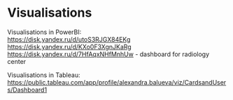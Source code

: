 # Visualisations
Visualisations in PowerBI:   
https://disk.yandex.ru/d/utoS3RJGX84EKg      
https://disk.yandex.ru/d/KXo0F3XgnJKaRg
https://disk.yandex.ru/d/7HfAqxNHfMnhUw - dashboard for radiology center

Visualisations in Tableau:   
https://public.tableau.com/app/profile/alexandra.balueva/viz/CardsandUsers/Dashboard1
